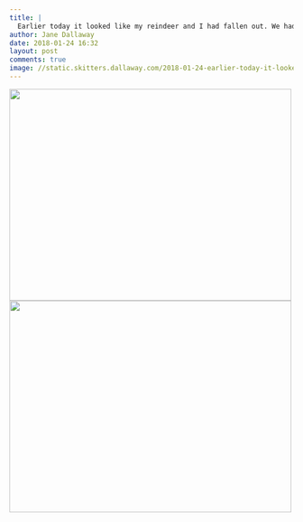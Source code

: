 ```yaml
---
title: |
  Earlier today it looked like my reindeer and I had fallen out. We hadn’t. We’re still chums.
author: Jane Dallaway
date: 2018-01-24 16:32
layout: post
comments: true
image: //static.skitters.dallaway.com/2018-01-24-earlier-today-it-looked-like-my-reindeer-and-i-had-fallen-out--we-hadn-t--we-re-still-chums-thumb-1-IMG-9719.JPG
---
```


<div>
        <a href="//static.skitters.dallaway.com/2018-01-24-earlier-today-it-looked-like-my-reindeer-and-i-had-fallen-out--we-hadn-t--we-re-still-chums-fullsize-1-IMG-9719.JPG">
          <img src="//static.skitters.dallaway.com/2018-01-24-earlier-today-it-looked-like-my-reindeer-and-i-had-fallen-out--we-hadn-t--we-re-still-chums-thumb-1-IMG-9719.JPG" width="500" height="375"/>
        </a>
      </div><div>
        <a href="//static.skitters.dallaway.com/2018-01-24-earlier-today-it-looked-like-my-reindeer-and-i-had-fallen-out--we-hadn-t--we-re-still-chums-fullsize-2-IMG-9723.JPG">
          <img src="//static.skitters.dallaway.com/2018-01-24-earlier-today-it-looked-like-my-reindeer-and-i-had-fallen-out--we-hadn-t--we-re-still-chums-thumb-2-IMG-9723.JPG" width="500" height="375"/>
        </a>
      </div>


  
      